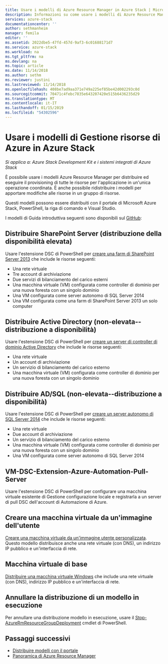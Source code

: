 ```yaml
---
title: Usare i modelli di Azure Resource Manager in Azure Stack | Microsoft Docs
description: Informazioni su come usare i modelli di Azure Resource Manager in Azure Stack per il provisioning delle risorse.
services: azure-stack
documentationcenter: ''
author: sethmanheim
manager: femila
editor: ''
ms.assetid: 2022dbe5-47fd-457d-9af3-6c01688171d7
ms.service: azure-stack
ms.workload: na
ms.tgt_pltfrm: na
ms.devlang: na
ms.topic: article
ms.date: 11/14/2018
ms.author: sethm
ms.reviewer: justini
ms.lastreviewed: 11/14/2018
ms.openlocfilehash: 408be7ad9aa371e749a225ef85be42d002293c0d
ms.sourcegitcommit: 70471c4febc7835e643207420e515b6436235d29
ms.translationtype: MT
ms.contentlocale: it-IT
ms.lasthandoff: 01/15/2019
ms.locfileid: "54302596"
---
```

# <a name="use-azure-resource-manager-templates-in-azure-stack"></a>Usare i modelli di Gestione risorse di Azure in Azure Stack

*Si applica a: Azure Stack Development Kit e i sistemi integrati di Azure Stack*

È possibile usare i modelli Azure Resource Manager per distribuire ed eseguire il provisioning di tutte le risorse per l'applicazione in un'unica operazione coordinata. È anche possibile ridistribuire i modelli per apportare modifiche alle risorse in un gruppo di risorse.

Questi modelli possono essere distribuiti con il portale di Microsoft Azure Stack, PowerShell, la riga di comando e Visual Studio.

I modelli di Guida introduttiva seguenti sono disponibili sul [GitHub](https://aka.ms/azurestackgithub):

## <a name="deploy-sharepoint-server-non-high-availability-deployment"></a>Distribuire SharePoint Server (distribuzione della disponibilità elevata)

Usare l'estensione DSC di PowerShell per [creare una farm di SharePoint Server 2013](https://github.com/Azure/AzureStack-QuickStart-Templates/tree/master/sharepoint-2013-non-ha) che include le risorse seguenti:

* Una rete virtuale
* Tre account di archiviazione
* Due servizi di bilanciamento del carico esterni
* Una macchina virtuale (VM) configurata come controller di dominio per una nuova foresta con un singolo dominio
* Una VM configurata come server autonomo di SQL Server 2014
* Una VM configurata come una farm di SharePoint Server 2013 un solo computer

## <a name="deploy-ad-non-high-availability-deployment"></a>Distribuire Active Directory (non-elevata--distribuzione a disponibilità)

Usare l'estensione DSC di PowerShell per [creare un server di controller di dominio Active Directory](https://github.com/Azure/AzureStack-QuickStart-Templates/tree/master/ad-non-ha) che include le risorse seguenti:

* Una rete virtuale
* Un account di archiviazione
* Un servizio di bilanciamento del carico esterno
* Una macchina virtuale (VM) configurata come controller di dominio per una nuova foresta con un singolo dominio

## <a name="deploy-adsql-non-high-availability-deployment"></a>Distribuire AD/SQL (non-elevata--distribuzione a disponibilità)

Usare l'estensione DSC di PowerShell per [creare un server autonomo di SQL Server 2014](https://github.com/Azure/AzureStack-QuickStart-Templates/tree/master/sql-2014-non-ha) che include le risorse seguenti:

* Una rete virtuale
* Due account di archiviazione
* Un servizio di bilanciamento del carico esterno
* Una macchina virtuale (VM) configurata come controller di dominio per una nuova foresta con un singolo dominio
* Una VM configurata come server autonomo di SQL Server 2014

## <a name="vm-dsc-extension-azure-automation-pull-server"></a>VM-DSC-Extension-Azure-Automation-Pull-Server

Usare l'estensione DSC di PowerShell per configurare una macchina virtuale esistente di Gestione configurazione locale e registrarla a un server di pull DSC dell'account di Automazione di Azure.

## <a name="create-a-virtual-machine-from-a-user-image"></a>Creare una macchina virtuale da un'immagine dell'utente

[Creare una macchina virtuale da un'immagine utente personalizzata](https://github.com/Azure/AzureStack-QuickStart-Templates/tree/master/101-vm-from-user-image). Questo modello distribuisce anche una rete virtuale (con DNS), un indirizzo IP pubblico e un'interfaccia di rete.

## <a name="basic-virtual-machine"></a>Macchina virtuale di base

[Distribuire una macchina virtuale Windows](https://github.com/Azure/AzureStack-QuickStart-Templates/tree/master/101-simple-windows-vm) che include una rete virtuale (con DNS), indirizzo IP pubblico e un'interfaccia di rete.

## <a name="cancel-a-running-template-deployment"></a>Annullare la distribuzione di un modello in esecuzione

Per annullare una distribuzione modello in esecuzione, usare il [Stop-AzureRmResourceGroupDeployment](/powershell/module/azurerm.resources/stop-azurermresourcegroupdeployment) cmdlet di PowerShell.

## <a name="next-steps"></a>Passaggi successivi

* [Distribuire modelli con il portale](azure-stack-deploy-template-portal.md)
* [Panoramica di Azure Resource Manager](../../azure-resource-manager/resource-group-overview.md)
